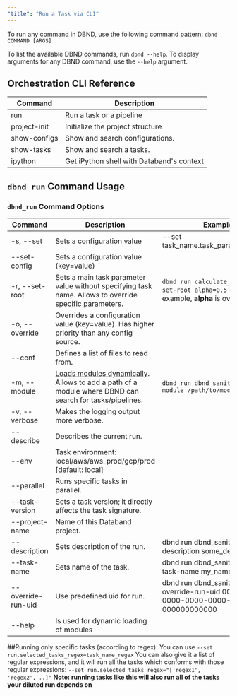 ```yaml
---
"title": "Run a Task via CLI"
---
```

To run any command in DBND, use the following command pattern:
 `dbnd COMMAND [ARGS]`

To list the available DBND commands, run `dbnd --help`.
To display arguments for any DBND command, use the `--help` argument.

## Orchestration CLI Reference

| Command | Description |
|---|---|
| run | Run a task or a pipeline |
| project-init | Initialize the project structure |
| show-configs | Show and search configurations. |
| show-tasks | Show and search a tasks. |
| ipython | Get iPython shell with Databand's context |

## `dbnd run` Command Usage

### `dbnd_run` Command Options

| Command | Description | Example |
|---|---|---|
| -s, --set | Sets a configuration value | --set task_name.task_parameter=value |
| --set-config | Sets a configuration value (key=value) |  |
| -r, --set-root | Sets a main task parameter value without specifying task name. Allows to override specific parameters. | `dbnd run calculate_alpha --set-root alpha=0.5`   In this example, **alpha** is overridden. |
| -o, --override | Overrides a configuration value (key=value). Has higher priority than any config source. |  |
| --conf | Defines a list of files to read from. |  |
| -m, --module | [Loads modules dynamically](doc:unpublished-cli-commands-reference). Allows to add a path of a module where DBND can search for tasks/pipelines. | `dbnd run dbnd_sanity_check --module /path/to/module.py` |
| -v, --verbose | Makes the logging output more verbose. |  |
| --describe | Describes the current run. |  |
| --env | Task environment: local/aws/aws_prod/gcp/prod  [default: local] |  |
| --parallel | Runs specific tasks in parallel. |  |
| --task-version | Sets a task version; it directly affects the task signature. |  |
| --project-name | Name of this Databand project. |  |
| --description | Sets description of the run. | dbnd run dbnd_sanity_check --description some_description |
| --task-name | Sets name of the task. | dbnd run dbnd_sanity_check --task-name my_name |
| --override-run-uid | Use predefined uid for run. | dbnd run dbnd_sanity_check --override-run-uid 00000000-0000-0000-0000-000000000000 |
| --help | Is used for dynamic loading of modules |  |

##Running only specific tasks (according to regex):
You can use  `--set run.selected_tasks_regex=task_name_regex`
You can also give it a list of regular expressions, and it will run all the tasks which conforms with those regular expressions: `--set run.selected_tasks_regex="['regex1', 'regex2', ..]"`
**Note: running tasks like this will also run all of the tasks your diluted run depends on**
